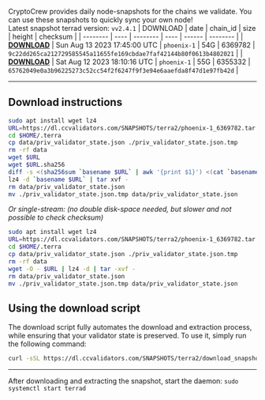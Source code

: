 CryptoCrew provides daily node-snapshots for the chains we validate. You can use these snapshots to quickly sync your own node!  
Latest snapshot terrad version: `vv2.4.1`
| DOWNLOAD | date | chain_id | size | height | checksum |
| -------- | ---- | -------- | ---- | ------ | -------- |
| **[DOWNLOAD](https://dl.ccvalidators.com/SNAPSHOTS/$CHAIN_NAME/phoenix-1_6369782.tar.lz4)** | Sun Aug 13 2023 17:45:00 UTC | `phoenix-1` | 54G | 6369782 | `9c22dd265ca212729585545a11655fe169cbdae7faf42144b80f0613b4802021` |
| **[DOWNLOAD](https://dl.ccvalidators.com/SNAPSHOTS/$CHAIN_NAME/phoenix-1_6355332.tar.lz4)** | Sat Aug 12 2023 18:10:16 UTC | `phoenix-1` | 55G | 6355332 | `65762049e0a3b96225273c52cc54f2f6247f9f3e94e6aaefda8f47d1e97fb42d` |
 
---
## Download instructions
 
```sh
sudo apt install wget lz4
URL=https://dl.ccvalidators.com/SNAPSHOTS/terra2/phoenix-1_6369782.tar.lz4
cd $HOME/.terra
cp data/priv_validator_state.json ./priv_validator_state.json.tmp
rm -rf data
wget $URL
wget $URL.sha256
diff -s <(sha256sum `basename $URL` | awk '{print $1}') <(cat `basename $URL`.sha256)
lz4 -d `basename $URL` | tar xvf -
rm data/priv_validator_state.json
mv ./priv_validator_state.json.tmp data/priv_validator_state.json
```
*Or single-stream: (no double disk-space needed, but slower and not possible to check checksum)*
```sh
sudo apt install wget lz4
URL=https://dl.ccvalidators.com/SNAPSHOTS/terra2/phoenix-1_6369782.tar.lz4
cd $HOME/.terra
cp data/priv_validator_state.json ./priv_validator_state.json.tmp
rm -rf data
wget -O - $URL | lz4 -d | tar -xvf -
rm data/priv_validator_state.json
mv ./priv_validator_state.json.tmp data/priv_validator_state.json
```
## Using the download script
 
The download script fully automates the download and extraction process, while ensuring that your validator state is preserved. To use it, simply run the following command:
 
```sh
curl -sSL https://dl.ccvalidators.com/SNAPSHOTS/terra2/download_snapshot.sh | bash
```
---
After downloading and extracting the snapshot, start the daemon: `sudo systemctl start terrad`
